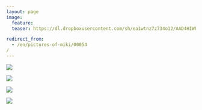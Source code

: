 ```yaml
---
layout: page
image:
  feature:
  teaser: https://dl.dropboxusercontent.com/sh/ea1wtnz7z734o12/AAD4HIWFCsfK7as3IR6I2gy1a/mikin-kuvat/1/DSC34512-245px.jpg

redirect_from:
  - /en/pictures-of-miki/00054/
---
```


[![](https://dl.dropboxusercontent.com/sh/ea1wtnz7z734o12/AADrBXVUKS6MUhCZhsT3aQEMa/mikin-kuvat/1/DSC34517-800px.jpg)](https://dl.dropboxusercontent.com/sh/ea1wtnz7z734o12/AADRUBG5Aee0rmLBuK28N4Coa/mikin-kuvat/1/DSC34517.jpg)

[![](https://dl.dropboxusercontent.com/sh/ea1wtnz7z734o12/AADxEDa-xeOj5pzYIiGdYQjCa/mikin-kuvat/1/DSC34515-800px.jpg)](https://dl.dropboxusercontent.com/sh/ea1wtnz7z734o12/AAApdC-nFo_V2iCYcr3boCGLa/mikin-kuvat/1/DSC34515.jpg)

[![](https://dl.dropboxusercontent.com/sh/ea1wtnz7z734o12/AAAQsw0YbWIyCn26Am9B8YrEa/mikin-kuvat/1/DSC34514-800px.jpg)](https://dl.dropboxusercontent.com/sh/ea1wtnz7z734o12/AAAKsoL_fQYPRb6_7uqj7wAWa/mikin-kuvat/1/DSC34514.jpg)

[![](https://dl.dropboxusercontent.com/sh/ea1wtnz7z734o12/AADW4r59hkisaZSUB8VIbRLla/mikin-kuvat/1/DSC34512-800px.jpg)](https://dl.dropboxusercontent.com/sh/ea1wtnz7z734o12/AABxqCRpw_cuf2gWvopW4-7za/mikin-kuvat/1/DSC34512.jpg)

